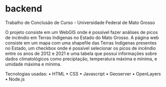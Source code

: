 # backend

Trabalho de Conclusão de Curso - Universidade Federal de Mato Grosso

O projeto consiste em um WebGIS onde é possível fazer análises de picos de incêndio em Terras Indígenas no Estado do Mato Grosso. A página web consiste em um mapa com uma shapefile das Terras Indígenas presentes no Estado, um checkbox onde é possível selecionar os picos de incêndio entre os anos de 2012 e 2021 e uma tabela que possui informações sobre dados climatológicos como preciptação, temperatura máxima e mínima, e umidade máxima e mínima.

Tecnologias usadas:
    • HTML
    • CSS
    • Javascript
    • Geoserver
    • OpenLayers
    • Node.js
